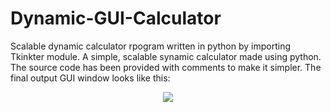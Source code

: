 # Dynamic-GUI-Calculator
Scalable dynamic calculator rpogram written in python by importing Tkinkter module.
A simple, scalable synamic calculator made using python. The source code has been provided with comments to make it simpler. The final output GUI window looks like this:
<p align="center">
  <img src="https://user-images.githubusercontent.com/96624771/222894473-47cd4ddb-2d30-4b79-89e8-d56611920454.png">
</p>
